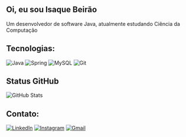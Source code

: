 ## Oi, eu sou Isaque Beirão

Um desenvolvedor de software Java, atualmente estudando Ciência da Computação

## Tecnologias:

![Java](https://img.shields.io/badge/java-%23ED8B00.svg?style=for-the-badge&logo=openjdk&logoColor=white)
![Spring](https://img.shields.io/badge/spring-%236DB33F.svg?style=for-the-badge&logo=spring&logoColor=white)
![MySQL](https://img.shields.io/badge/MySQL-00000F?style=for-the-badge&logo=mysql&logoColor=white)
![Git](https://img.shields.io/badge/GIT-E44C30?style=for-the-badge&logo=git&logoColor=white)

## Status GitHub

![GitHub Stats](https://github-readme-stats.vercel.app/api?username=isaquebeirao&theme=transparent&bg_color=000&border_color=30A3DC&show_icons=true&icon_color=30A3DC&title_color=E94D5F&text_color=FFF)

## Contato: 

[![LinkedIn](https://img.shields.io/badge/LinkedIn-0077B5?style=for-the-badge&logo=linkedin&logoColor=white)](https://www.linkedin.com/in/isaquebeirao/)
[![Instagram](https://img.shields.io/badge/-Instagram-%23E4405F?style=for-the-badge&logo=instagram&logoColor=white)](https://www.instagram.com/isaquebeirao/)
[![Gmail](https://img.shields.io/badge/Gmail-333333?style=for-the-badge&logo=gmail&logoColor=red)](mailto:isaquebeirao.comp@gmail.com)